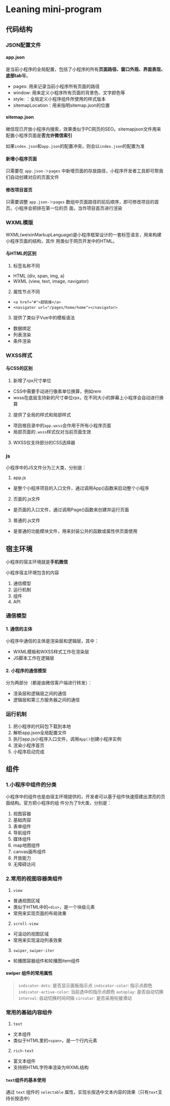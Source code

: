 # Leaning mini-program

## 代码结构

### JSON配置文件

#### app.json 

是当前小程序的全局配置，包括了小程序的所有**页面路径、窗口外观、界面表现、底部tab**等。

- pages: 用来记录当前小程序所有页面的路径
- window: 用来定义小程序所有页面的背景色、文字颜色等
- style: ：全局定义小程序组件所使用的样式版本
- sitemapLocation：用来指明sitemap.json的位置

#### sitemap.json

微信现已开放小程序内搜索，效果类似于PC网页的SEO。sitemapjson文件用来配置小程序页面是**否允许微信索引**

如果`index.json`和`app.json`的配置冲突，则会以`index.json`的配置为准

#### 新增小程序页面

只需要在 `app.json-＞pages` 中新增页面的存放路径，小程序开发者工具即可帮我们自动创建对应的页面文件

#### 修改项目首页

只需要调整 `app.json-＞pages` 数组中页面路径的前后顺序，即可修改项目的首页。小程序会把排在第一位的页
面，当作项目首页进行渲染

### WXML模版

WXML(weixinMarkupLanguage)是小程序框架设计的一套标签语言，用来构建小程序页面的结构，其作
用类似于网页开发中的HTML。

#### 与HTML的区别
1. 标签名称不同
- HTML (div, span, img, a)
- WXML (view, text, image, navigator)

2. 属性节点不同
- `<a href="#">超链接</a>`
- `<navigator url="/pages/home/home"></navigator>`

3. 提供了类似子Vue中的模板语法
- 数据绑定
- 列表渲染
- 条件渲染

### WXSS样式

#### 与CSS的区别

1. 新增了rpx尺寸单位
- CSS中需要手动进行像素单位换算，例如rem
- wxss在底层支持新的尺寸单位rpx，在不同大小的屏幕上小程序会自动进行换算

2. 提供了全局的样式和局部样式
- 项目根目录中的`app.wxss`会作用于所有小程序页面
- 局部页面的`.wxss`样式仅对当前页面生效

3. WXSS仅支持部分的CSS选择器

### js

小程序中的JS文件分为三大类，分别是：
1. app.js
- 是整个小程序项目的入口文件，通过调用App()函数来启动整个小程序
2. 页面的.js文件
- 是页面的入口文件，通过调用Page()函数来创建并运行页面
3. 普通的.js文件
- 是普通的功能模块文件，用来封装公共的函数或属性供页面使用

## 宿主环境

小程序的宿主环境就是**手机微信**

小程序宿主环境包含的内容

1. 通信模型
2. 运行机制
3. 组件
4. API

### 通信模型

#### 1. 通信的主体

小程序中通信的主体是渲染层和逻辑层，其中：
- WXML模板和WXSS样式工作在渲染层
- JS脚本工作在逻辑层

#### 2. 小程序的通信模型

分为两部分（都是由微信客户端进行转发）：
- 渲染层和逻辑层之间的通信
- 逻辑层和第三方服务器之间的通信

### 运行机制

1. 把小程序的代码包下载到本地
2. 解析app.json全局配置文件
3. 执行app.js小程序入口文件，调用`App()`创建小程序实例
4. 渲染小程序首页
5. 小程序启动完成

## 组件

### 1.小程序中组件的分类 

小程序中的组件也是由宿主环境提供的，开发者可以基于组件快速搭建出漂亮的页面结构。官方把小程序的组
件分为了9大类，分别是：

1. 视图容器
2. 基础肉容
3. 表单组件
4. 导航组件
5. 媒体组件
6. map地图组件
7. canvas画布组件
8. 开放能力
9. 无障碍访问

### 2.常用的视图容器类组件

1. `view`
- 普通视图区域
- 类似于HTML中的`<div>`，是一个块级元素
- 常用来实现页面的布局效果

2. `scroll-view`
- 可滚动的视图区域
- 常用来实现滚动列表效果

3. `swiper`, `swiper-iter`
- 轮播图容器组件和轮播图item组件

#### swiper 组件的常用属性

> `indicator-dots`: 是否显示面板指示点
> `indicator-color`: 指示点颜色
> `indicator-active-color`: 当前选中的指示点颜色
> `autoplay`: 是否自动切换
> `interval`: 自动切换时间间隔
> `circular`: 是否采用衔接滑动

### 常用的基础内容组件

1. `text`
- 文本组件
- 类似于HTML里的`<span>`，是一个行内元素

2. `rich-text`
- 富文本组件
- 支持把HTML字符串渲染为WXML结构

#### `text`组件的基本使用

通过 `text` 组件的 `selectable` 属性，实现长按选中文本内容的效果（只有`text`支持长按选中）